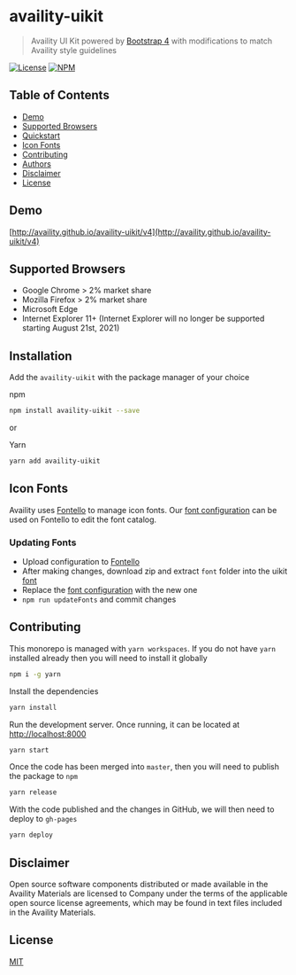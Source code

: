 # availity-uikit

> Availity UI Kit powered by [Bootstrap 4](http://v4-alpha.getbootstrap.com/) with modifications to match Availity style guidelines

[![License](https://img.shields.io/badge/license-MIT-blue.svg?style=for-the-badge&logo=MIT)](http://opensource.org/licenses/MIT)
[![NPM](http://img.shields.io/npm/v/availity-uikit.svg?style=for-the-badge&&logo=npm)](https://npmjs.org/package/availity-uikit)

## Table of Contents

-   [Demo](#demo)
-   [Supported Browsers](#supported-browsers)
-   [Quickstart](#quickstart)
-   [Icon Fonts](#icon-fonts)
-   [Contributing](#contributing)
-   [Authors](#authors)
-   [Disclaimer](#disclaimer)
-   [License](#license)

## Demo

[http://availity.github.io/availity-uikit/v4](http://availity.github.io/availity-uikit/v4)

## Supported Browsers

-   Google Chrome > 2% market share
-   Mozilla Firefox > 2% market share
-   Microsoft Edge
-   Internet Explorer 11+ (Internet Explorer will no longer be supported starting August 21st, 2021)

## Installation

Add the `availity-uikit` with the package manager of your choice

npm

```bash
npm install availity-uikit --save
```

or

Yarn

```bash
yarn add availity-uikit
```

## Icon Fonts

Availity uses [Fontello](http://fontello.com/) to manage icon fonts. Our [font configuration](./packages/uikit/fonts/config.json) can be used on Fontello to edit the font catalog.

### Updating Fonts

-   Upload configuration to [Fontello](http://fontello.com/)
-   After making changes, download zip and extract `font` folder into the uikit [font](./packages/uikit/fonts/)
-   Replace the [font configuration](./packages/uikit/fonts/config.json) with the new one
-   `npm run updateFonts` and commit changes

## Contributing

This monorepo is managed with `yarn workspaces`. If you do not have `yarn` installed already then you will need to install it globally

```bash
npm i -g yarn
```

Install the dependencies

```bash
yarn install
```

Run the development server. Once running, it can be located at [http://localhost:8000](http://localhost:8000)

```bash
yarn start
```

Once the code has been merged into `master`, then you will need to publish the package to `npm`

```bash
yarn release
```

With the code published and the changes in GitHub, we will then need to deploy to `gh-pages`

```bash
yarn deploy
```

## Disclaimer

Open source software components distributed or made available in the Availity Materials are licensed to Company under the terms of the applicable open source license agreements, which may be found in text files included in the Availity Materials.

## License

[MIT](./LICENSE)
